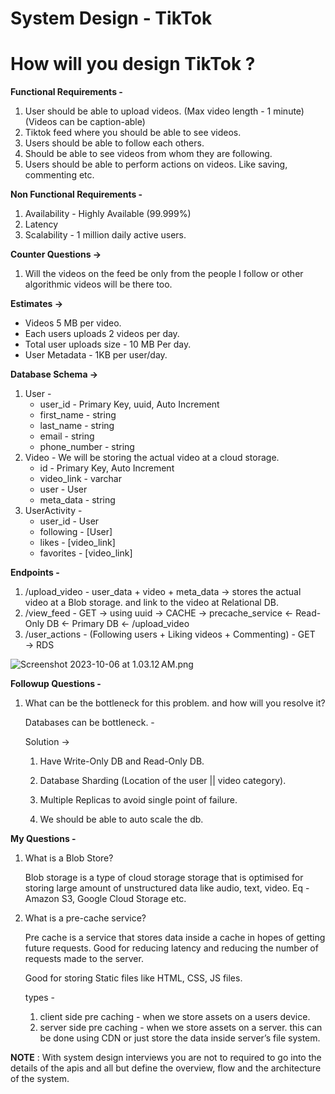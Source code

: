 # System Design - TikTok

# **How will you design TikTok ?**

**Functional Requirements -**

1. User should be able to upload videos. (Max video length - 1 minute) (Videos can be caption-able)
2. Tiktok feed where you should be able to see videos.
3. Users should be able to follow each others.
4. Should be able to see videos from whom they are following.
5. Users should be able to perform actions on videos. Like saving, commenting etc.

**Non Functional Requirements -**

1. Availability - Highly Available (99.999%)
2. Latency
3. Scalability - 1 million daily active users.

**Counter Questions →**

1. Will the videos on the feed be only from the people I follow or other algorithmic videos will be there too.

**Estimates →**

- Videos 5 MB per video.
- Each users uploads 2 videos per day.
- Total user uploads size - 10 MB Per day.
- User Metadata - 1KB per user/day.

**Database Schema →**

1. User -
   - user_id - Primary Key, uuid, Auto Increment
   - first_name - string
   - last_name - string
   - email - string
   - phone_number - string
2. Video - We will be storing the actual video at a cloud storage.
   - id - Primary Key, Auto Increment
   - video_link - varchar
   - user - User
   - meta_data - string
3. UserActivity -
   - user_id - User
   - following - [User]
   - likes - [video_link]
   - favorites - [video_link]

**Endpoints -**

1. /upload_video - user_data + video + meta_data → stores the actual video at a Blob storage. and link to the video at Relational DB.
2. /view_feed - GET → using uuid → CACHE → precache_service ← Read-Only DB ← Primary DB ← /upload_video
3. /user_actions - (Following users + Liking videos + Commenting) - GET → RDS

![Screenshot 2023-10-06 at 1.03.12 AM.png](https://prod-files-secure.s3.us-west-2.amazonaws.com/4fd32f6d-2f23-4952-97e4-9d87cf957351/1a23f496-0c27-4ef0-ad42-81f3c0a5cadb/Screenshot_2023-10-06_at_1.03.12_AM.png)

**Followup Questions -**

1. What can be the bottleneck for this problem. and how will you resolve it?

   Databases can be bottleneck. -

   Solution →

   1. Have Write-Only DB and Read-Only DB.

   1. Database Sharding (Location of the user || video category).
   1. Multiple Replicas to avoid single point of failure.
   1. We should be able to auto scale the db.

**My Questions -**

1. What is a Blob Store?

   Blob storage is a type of cloud storage storage that is optimised for storing large amount of unstructured data like audio, text, video. Eq - Amazon S3, Google Cloud Storage etc.

2. What is a pre-cache service?

   Pre cache is a service that stores data inside a cache in hopes of getting future requests. Good for reducing latency and reducing the number of requests made to the server.

   Good for storing Static files like HTML, CSS, JS files.

   types -

   1. client side pre caching - when we store assets on a users device.
   2. server side pre caching - when we store assets on a server. this can be done using CDN or just store the data inside server’s file system.

**NOTE** : With system design interviews you are not to required to go into the details of the apis and all but define the overview, flow and the architecture of the system.
